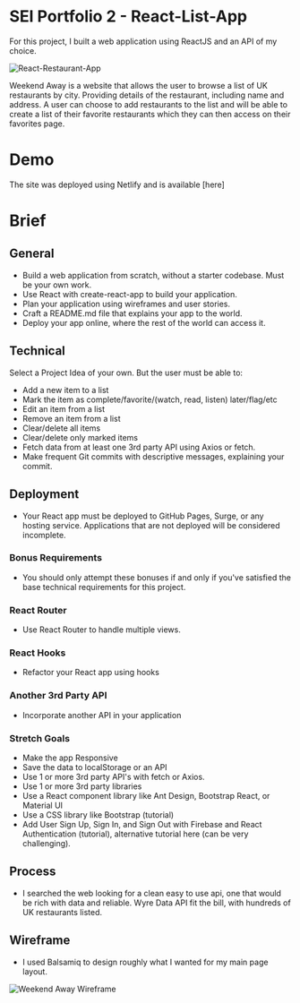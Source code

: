 # SEI Portfolio 2 - React-List-App

For this project, I built a web application using ReactJS and an API of my choice. 

![React-Restaurant-App](https://user-images.githubusercontent.com/114579141/215033817-d04d38b2-3e39-4c78-9e2b-dda2b010a9e6.png)

Weekend Away is a website that allows the user to browse a list of UK restaurants by city. Providing details of the restaurant, including name and address. A user can choose to add restaurants to the list and will be able to create a list of their favorite restaurants which they can then access on their favorites page.


# Demo

The site was deployed using Netlify and is available [here]


# Brief

## General

 - Build a web application from scratch, without a starter codebase. Must be your own work.
 - Use React with create-react-app to build your application.
 - Plan your application using wireframes and user stories.
 - Craft a README.md file that explains your app to the world.
 - Deploy your app online, where the rest of the world can access it.

## Technical

Select a Project Idea of your own. But the user must be able to:

 - Add a new item to a list
 - Mark the item as complete/favorite/(watch, read, listen) later/flag/etc
 - Edit an item from a list
 - Remove an item from a list
 - Clear/delete all items
 - Clear/delete only marked items
 - Fetch data from at least one 3rd party API using Axios or fetch.
 - Make frequent Git commits with descriptive messages, explaining your commit.


## Deployment

 - Your React app must be deployed to GitHub Pages, Surge, or any hosting service. Applications that are not deployed will be considered incomplete.


### Bonus Requirements

 - You should only attempt these bonuses if and only if you've satisfied the base technical requirements for this project.
 

### React Router

 - Use React Router to handle multiple views.


### React Hooks

 - Refactor your React app using hooks


### Another 3rd Party API

 - Incorporate another API in your application


### Stretch Goals

 - Make the app Responsive
 - Save the data to localStorage or an API
 - Use 1 or more 3rd party API's with fetch or Axios.
 - Use 1 or more 3rd party libraries
 - Use a React component library like Ant Design, Bootstrap React, or Material UI
 - Use a CSS library like Bootstrap (tutorial)
 - Add User Sign Up, Sign In, and Sign Out with Firebase and React Authentication (tutorial), alternative tutorial here (can be very challenging).


## Process

 - I searched the web looking for a clean easy to use api, one that would be rich with data and reliable. Wyre Data API fit the bill, with hundreds of UK      restaurants listed.


## Wireframe

 - I used Balsamiq to design roughly what I wanted for my main page layout.

![Weekend Away Wireframe](https://user-images.githubusercontent.com/114579141/215038089-61ad81ea-1d07-4243-8186-41dc985cc73c.png)




